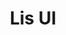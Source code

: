 ---
title: Lis UI
hero:
  title: Lis UI
  desc: 畅捷通-技术运营部 React前端效率组件库
  actions:
    - text: 快速上手
      link: /getting-started
features:
  - icon: https://gw.alipayobjects.com/zos/bmw-prod/881dc458-f20b-407b-947a-95104b5ec82b/k79dm8ih_w144_h144.png
    title: 特性 1
    desc: 高效开发：共同维护组件库，避免重复造轮子
  - icon: https://gw.alipayobjects.com/zos/bmw-prod/d60657df-0822-4631-9d7c-e7a869c2f21c/k79dmz3q_w126_h126.png
    title: 特性 2
    desc: 文档同步：组件开发完成，生成在线文档以及Demo
  - icon: https://gw.alipayobjects.com/zos/bmw-prod/d1ee0c6f-5aed-4a45-a507-339a4bfe076c/k7bjsocq_w144_h144.png
    title: 特性 3
    desc: 统一技术栈：技术栈选型统一，版本统一，规范统一
footer: Open-source Lis-UI | Copyright © 2021<br />畅捷通-技术运营部出品
---